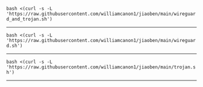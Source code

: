 
```bash <(curl -s -L 'https://raw.githubusercontent.com/williamcanon1/jiaoben/main/wireguard_and_trojan.sh')```

-------------------------------------------------------------------------------------------------------------

```bash <(curl -s -L 'https://raw.githubusercontent.com/williamcanon1/jiaoben/main/wireguard.sh')```

-------------------------------------------------------------------------------------------------------------

```bash <(curl -s -L 'https://raw.githubusercontent.com/williamcanon1/jiaoben/main/trojan.sh')```

-------------------------------------------------------------------------------------------------------------
